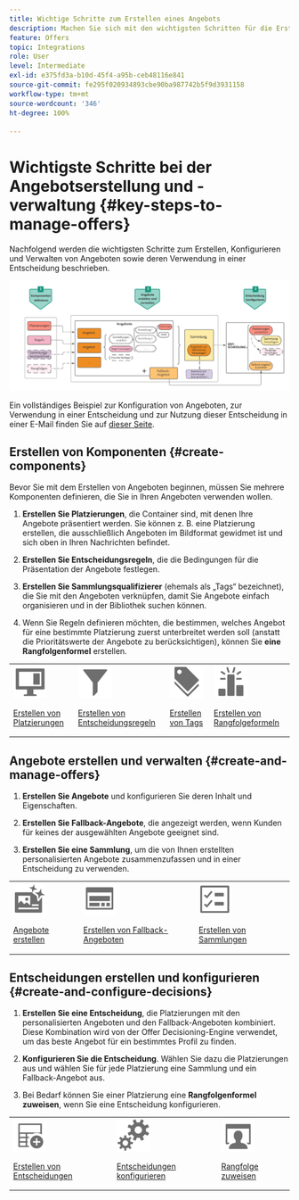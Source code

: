 ```yaml
---
title: Wichtige Schritte zum Erstellen eines Angebots
description: Machen Sie sich mit den wichtigsten Schritten für die Erstellung eines Angebots vertraut
feature: Offers
topic: Integrations
role: User
level: Intermediate
exl-id: e375fd3a-b10d-45f4-a95b-ceb48116e841
source-git-commit: fe295f020934893cbe90ba987742b5f9d3931158
workflow-type: tm+mt
source-wordcount: '346'
ht-degree: 100%

---
```


# Wichtigste Schritte bei der Angebotserstellung und -verwaltung {#key-steps-to-manage-offers}

Nachfolgend werden die wichtigsten Schritte zum Erstellen, Konfigurieren und Verwalten von Angeboten sowie deren Verwendung in einer Entscheidung beschrieben.

![](../assets/offer-create-manage-process.png)

Ein vollständiges Beispiel zur Konfiguration von Angeboten, zur Verwendung in einer Entscheidung und zur Nutzung dieser Entscheidung in einer E-Mail finden Sie auf [dieser Seite](../offers-e2e.md).

## Erstellen von Komponenten {#create-components}

Bevor Sie mit dem Erstellen von Angeboten beginnen, müssen Sie mehrere Komponenten definieren, die Sie in Ihren Angeboten verwenden wollen.

1. **Erstellen Sie Platzierungen**, die Container sind, mit denen Ihre Angebote präsentiert werden. Sie können z. B. eine Platzierung erstellen, die ausschließlich Angeboten im Bildformat gewidmet ist und sich oben in Ihren Nachrichten befindet.

1. **Erstellen Sie Entscheidungsregeln**, die die Bedingungen für die Präsentation der Angebote festlegen.

1. **Erstellen Sie Sammlungsqualifizierer** (ehemals als „Tags“ bezeichnet), die Sie mit den Angeboten verknüpfen, damit Sie Angebote einfach organisieren und in der Bibliothek suchen können.

1. Wenn Sie Regeln definieren möchten, die bestimmen, welches Angebot für eine bestimmte Platzierung zuerst unterbreitet werden soll (anstatt die Prioritätswerte der Angebote zu berücksichtigen), können Sie **eine Rangfolgenformel** erstellen.

<table style="table-layout:fixed"><tr style="border: 0;">
<tr>
<td><img src="../../assets/do-not-localize/icon-placement.svg" width="60px"><p><a href="../offer-library/creating-placements.md">Erstellen von Platzierungen</a></p></td>
<td><img src="../../assets/do-not-localize/icon-rules.svg" width="60px"><p><a href="../offer-library/creating-decision-rules.md">Erstellen von Entscheidungsregeln</a></p></td>
<td><img src="../../assets/do-not-localize/icon-tags.svg" width="60px"><p><a href="../offer-library/creating-tags.md">Erstellen von Tags</a></p></td>
<td><img src="../../assets/do-not-localize/icon-ranking.svg" width="60px"><p><a href="../ranking/create-ranking-formulas.md">Erstellen von Rangfolgeformeln</a></p></td>
</tr>
</table>

## Angebote erstellen und verwalten {#create-and-manage-offers}

1. **Erstellen Sie Angebote** und konfigurieren Sie deren Inhalt und Eigenschaften.

1. **Erstellen Sie Fallback-Angebote**, die angezeigt werden, wenn Kunden für keines der ausgewählten Angebote geeignet sind.

1. **Erstellen Sie eine Sammlung**, um die von Ihnen erstellten personalisierten Angebote zusammenzufassen und in einer Entscheidung zu verwenden.

<table style="table-layout:fixed"><tr style="border: 0;">
<tr>
<td><img src="../../assets/do-not-localize/icon-offer.svg" width="60px"><p><a href="../offer-library/creating-personalized-offers.md">Angebote erstellen</a></p></td>
<td><img src="../../assets/do-not-localize/icon-fallback.svg" width="60px"><p><a href="../offer-library/creating-fallback-offers.md">Erstellen von Fallback-Angeboten</a></p></td>
<td><img src="../../assets/do-not-localize/icon-collection.svg" width="60px"><p><a href="../offer-library/creating-collections.md">Erstellen von Sammlungen</a></p></td>
</tr>
</table>

## Entscheidungen erstellen und konfigurieren {#create-and-configure-decisions}

1. **Erstellen Sie eine Entscheidung**, die Platzierungen mit den personalisierten Angeboten und den Fallback-Angeboten kombiniert. Diese Kombination wird von der Offer Decisioning-Engine verwendet, um das beste Angebot für ein bestimmtes Profil zu finden.

1. **Konfigurieren Sie die Entscheidung**. Wählen Sie dazu die Platzierungen aus und wählen Sie für jede Platzierung eine Sammlung und ein Fallback-Angebot aus.

1. Bei Bedarf können Sie einer Platzierung eine **Rangfolgenformel zuweisen**, wenn Sie eine Entscheidung konfigurieren.

<table style="table-layout:fixed"><tr style="border: 0;">
<tr>
<td><img src="../../assets/do-not-localize/icon-decision.svg" width="60px"><p><a href="../offer-activities/create-offer-activities.md">Erstellen von Entscheidungen</a></p></td>
<td><img src="../../assets/do-not-localize/icon-configure-decision.svg" width="60px"><p><a href="../offer-activities/create-offer-activities.md#add-offers">Entscheidungen konfigurieren</a></p></td>
<td><img src="../../assets/do-not-localize/icon-assign-ranking.svg" width="60px"><p><a href="../offer-activities/configure-offer-selection.md#assign-ranking-formula">Rangfolge zuweisen</a></p></td>
</tr>
</table>
